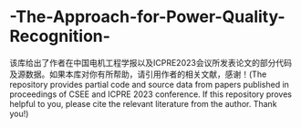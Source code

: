 # -The-Approach-for-Power-Quality-Recognition-
该库给出了作者在中国电机工程学报以及ICPRE2023会议所发表论文的部分代码及源数据。如果本库对你有所帮助，请引用作者的相关文献，感谢！(The repository provides partial code and source data from papers published in proceedings of CSEE and ICPRE 2023 conference. If this repository proves helpful to you, please cite the relevant literature from the author. Thank you!)
